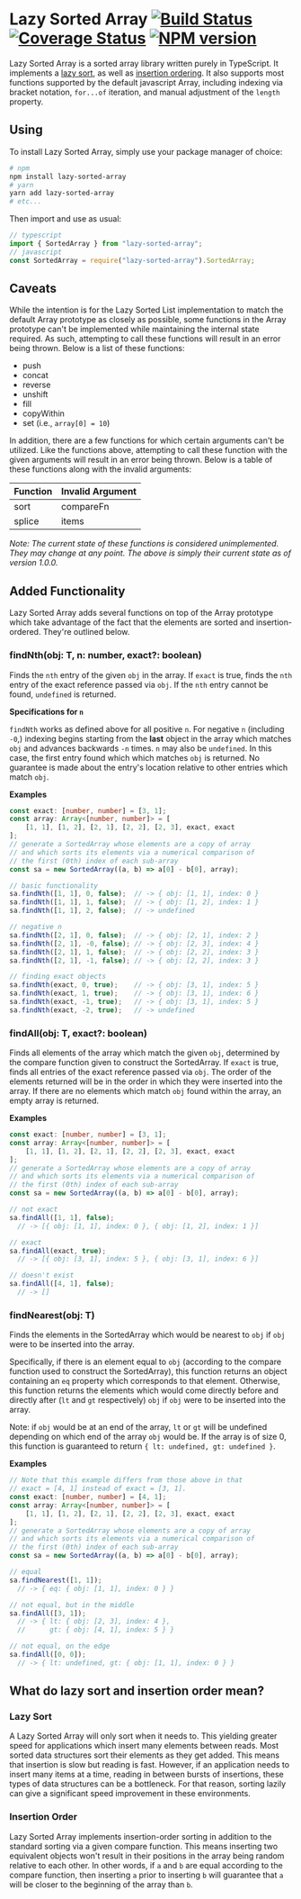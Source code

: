 # Lazy Sorted Array [![Build Status](https://travis-ci.org/acid1103/lazy-sorted-array.svg?branch=master)](https://travis-ci.org/acid1103/lazy-sorted-array) [![Coverage Status](https://coveralls.io/repos/github/acid1103/lazy-sorted-array/badge.svg?branch=master)](https://coveralls.io/github/acid1103/lazy-sorted-array?branch=master) [![NPM version](https://img.shields.io/npm/v/lazy-sorted-array.svg?color=success)](https://www.npmjs.com/package/lazy-sorted-array)

Lazy Sorted Array is a sorted array library written purely in TypeScript. It implements a [lazy sort](https://github.com/acid1103/lazy-sorted-array/blob/master/README.md#lazy-sort), as well as [insertion ordering](https://github.com/acid1103/lazy-sorted-array/blob/master/README.md#insertion-order). It also supports most functions supported by the default javascript Array, including indexing via bracket notation, `for...of` iteration, and manual adjustment of the `length` property.

## Using
To install Lazy Sorted Array, simply use your package manager of choice:
```bash
# npm
npm install lazy-sorted-array
# yarn
yarn add lazy-sorted-array
# etc...
```
Then import and use as usual:
```typescript
// typescript
import { SortedArray } from "lazy-sorted-array";
// javascript
const SortedArray = require("lazy-sorted-array").SortedArray;
```

## Caveats
While the intention is for the Lazy Sorted List implementation to match the default Array prototype as closely as possible, some functions in the Array prototype can't be implemented while maintaining the internal state required. As such, attempting to call these functions will result in an error being thrown. Below is a list of these functions:
- push
- concat
- reverse
- unshift
- fill
- copyWithin
- set (i.e., `array[0] = 10`)

In addition, there are a few functions for which certain arguments can't be utilized. Like the functions above, attempting to call these function with the given arguments will result in an error being thrown. Below is a table of these functions along with the invalid arguments:

Function|Invalid Argument
-|-
sort|compareFn
splice|items

*Note: The current state of these functions is considered unimplemented. They may change at any point. The above is simply their current state as of version 1.0.0.*

## Added Functionality
Lazy Sorted Array adds several functions on top of the Array prototype which take advantage of the fact that the elements are sorted and insertion-ordered. They're outlined below.

### findNth(obj: T, n: number, exact?: boolean)

Finds the `nth` entry of the given `obj` in the array. If `exact` is true, finds the `nth` entry of the exact reference passed via `obj`. If the `nth` entry cannot be found, `undefined` is returned.

**Specifications for `n`**

`findNth` works as defined above for all positive `n`. For negative `n` (including `-0`,) indexing begins starting from the **last** object in the array which matches `obj` and advances backwards `-n` times. `n` may also be `undefined`. In this case, the first entry found which which matches `obj` is returned. No guarantee is made about the entry's location relative to other entries which match `obj`.

**Examples**

```typescript
const exact: [number, number] = [3, 1];
const array: Array<[number, number]> = [
    [1, 1], [1, 2], [2, 1], [2, 2], [2, 3], exact, exact
];
// generate a SortedArray whose elements are a copy of array
// and which sorts its elements via a numerical comparison of
// the first (0th) index of each sub-array
const sa = new SortedArray((a, b) => a[0] - b[0], array);

// basic functionality
sa.findNth([1, 1], 0, false);  // -> { obj: [1, 1], index: 0 }
sa.findNth([1, 1], 1, false);  // -> { obj: [1, 2], index: 1 }
sa.findNth([1, 1], 2, false);  // -> undefined

// negative n
sa.findNth([2, 1], 0, false);  // -> { obj: [2, 1], index: 2 }
sa.findNth([2, 1], -0, false); // -> { obj: [2, 3], index: 4 }
sa.findNth([2, 1], 1, false);  // -> { obj: [2, 2], index: 3 }
sa.findNth([2, 1], -1, false); // -> { obj: [2, 2], index: 3 }

// finding exact objects
sa.findNth(exact, 0, true);    // -> { obj: [3, 1], index: 5 }
sa.findNth(exact, 1, true);    // -> { obj: [3, 1], index: 6 }
sa.findNth(exact, -1, true);   // -> { obj: [3, 1], index: 5 }
sa.findNth(exact, -2, true);   // -> undefined
```

### findAll(obj: T, exact?: boolean)

Finds all elements of the array which match the given `obj`, determined by the compare function given to construct the SortedArray. If `exact` is true, finds all entries of the exact reference passed via `obj`. The order of the elements returned will be in the order in which they were inserted into the array. If there are no elements which match `obj` found within the array, an empty array is returned.

**Examples**

```typescript
const exact: [number, number] = [3, 1];
const array: Array<[number, number]> = [
    [1, 1], [1, 2], [2, 1], [2, 2], [2, 3], exact, exact
];
// generate a SortedArray whose elements are a copy of array
// and which sorts its elements via a numerical comparison of
// the first (0th) index of each sub-array
const sa = new SortedArray((a, b) => a[0] - b[0], array);

// not exact
sa.findAll([1, 1], false);
  // -> [{ obj: [1, 1], index: 0 }, { obj: [1, 2], index: 1 }]

// exact
sa.findAll(exact, true);
  // -> [{ obj: [3, 1], index: 5 }, { obj: [3, 1], index: 6 }]

// doesn't exist
sa.findAll([4, 1], false);
  // -> []
```

### findNearest(obj: T)

Finds the elements in the SortedArray which would be nearest to `obj` if `obj` were to be inserted into the array.

Specifically, if there is an element equal to `obj` (according to the compare function used to construct the SortedArray), this function returns an object containing an `eq` property which corresponds to that element. Otherwise, this function returns the elements which would come directly before and directly after (`lt` and `gt` respectively) `obj` if `obj` were to be inserted into the array.

Note: if `obj` would be at an end of the array, `lt` or `gt` will be undefined depending on which end of the array `obj` would be. If the array is of size 0, this function is guaranteed to return `{ lt: undefined, gt: undefined }`.

**Examples**
```typescript
// Note that this example differs from those above in that
// exact = [4, 1] instead of exact = [3, 1].
const exact: [number, number] = [4, 1];
const array: Array<[number, number]> = [
    [1, 1], [1, 2], [2, 1], [2, 2], [2, 3], exact, exact
];
// generate a SortedArray whose elements are a copy of array
// and which sorts its elements via a numerical comparison of
// the first (0th) index of each sub-array
const sa = new SortedArray((a, b) => a[0] - b[0], array);

// equal
sa.findNearest([1, 1]);
  // -> { eq: { obj: [1, 1], index: 0 } }

// not equal, but in the middle
sa.findAll([3, 1]);
  // -> { lt: { obj: [2, 3], index: 4 },
  //      gt: { obj: [4, 1], index: 5 } }

// not equal, on the edge
sa.findAll([0, 0]);
  // -> { lt: undefined, gt: { obj: [1, 1], index: 0 } }
```

## What do lazy sort and insertion order mean?
### Lazy Sort
A Lazy Sorted Array will only sort when it needs to. This yielding greater speed for applications which insert many elements between reads. Most sorted data structures sort their elements as they get added. This means that insertion is slow but reading is fast. However, if an application needs to insert many items at a time, reading in between bursts of insertions, these types of data structures can be a bottleneck. For that reason, sorting lazily can give a significant speed improvement in these environments.

### Insertion Order
Lazy Sorted Array implements insertion-order sorting in addition to the standard sorting via a given compare function. This means inserting two equivalent objects won't result in their positions in the array being random relative to each other. In other words, if `a` and `b` are equal according to the compare function, then inserting `a` prior to inserting `b` will guarantee that `a` will be closer to the beginning of the array than `b`.
